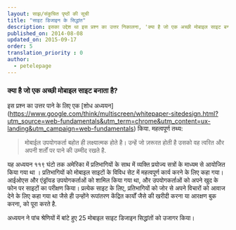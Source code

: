 ```yaml
---
layout: साझ/संकुचित पृष्ठों की सूची
title: "साइट डिजाइन के सिद्धांत"
description: इसका उद्देश था इस प्रश्न का उत्तर निकालना, 'क्या है जो एक अच्छी मोबाइल साइट बनता है ?'
published_on: 2014-08-08
updated_on: 2015-09-17  
order: 5
translation_priority : 0
author:
  - petelepage
---
```

### क्या है जो एक अच्छी मोबाइल साइट बनाता है?

इस प्रश्न का उत्तर पाने के लिए एक [शोध अध्ययन] (https://www.google.com/think/multiscreen/whitepaper-sitedesign.html?utm_source=web-fundamentals&utm_term=chrome&utm_content=ux-landing&utm_campaign=web-fundamentals) किया. महत्वपूर्ण तथ्य: 


<blockquote class="wf-blockquote">
मोबाईल उपयोगकर्ता बहोत ही लक्ष्यात्मक होते है। उन्हें जो ज़रूरत होती है उसको वह त्वरित और अपनी शर्तों पर
पाने की उम्मीद रखते है.
</blockquote>

यह अध्ययन ११९ घंटो तक अमेरिका में प्रतिभागियों के साथ में व्यक्ति प्रयोज्य सत्रों के माध्यम से आयोजित किया गया था । प्रतिभागियों को मोबाइल साइटों के विविध सेट में महत्वपूर्ण कार्य करने के लिए कहा गया।
 आईओएस और एंड्रॉयड उपयोगकर्ताओं को शामिल किया गया था, और उपयोगकर्ताओं को अपने खुद के फोन पर साइटों का परीक्षण किया। प्रत्येक साइट के लिए, प्रतिभागियों को जोर से अपने विचारों को आवाज देने के लिए कहा गया था जैसे ही उन्होंने रूपांतरण केंद्रित कार्यों जैसे की खरीदी करना या आरक्षण बुक करना,  को पूरा करते है.

अध्ययन ने पांच श्रेणियों में बांटे हुए 25 मोबाइल साइट डिजाइन सिद्धांतों को उजागर किया। 
